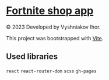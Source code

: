 # [Fortnite shop app](https://ihorvyshniakov.github.io/routing-app/)

© 2023 Developed by Vyshniakov Ihor.

This project was bootstrapped with [Vite](https://github.com/vitejs/vite).

## Used libraries

`react` `react-router-dom` `scss` `gh-pages`
